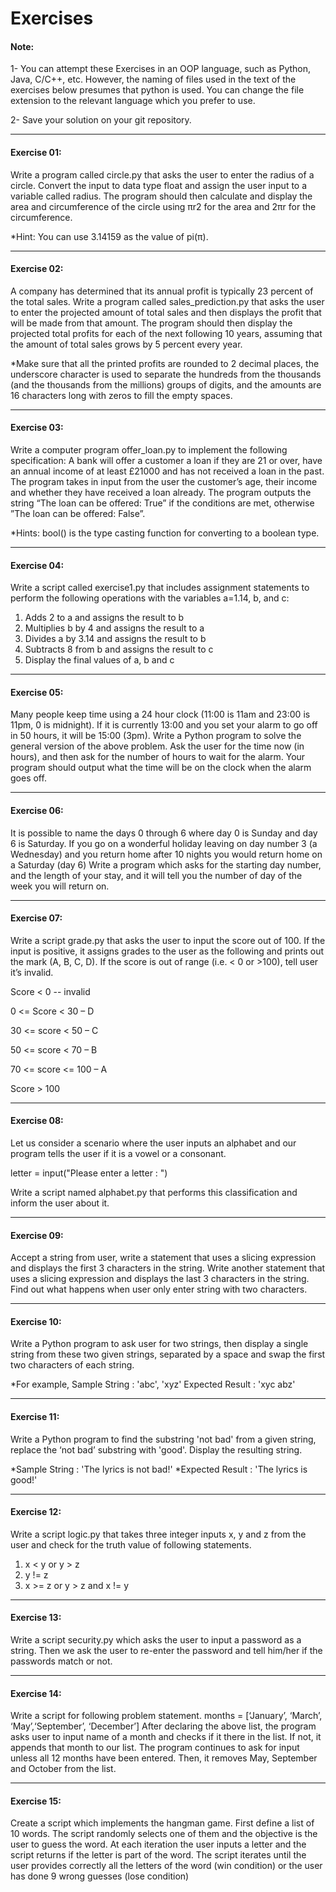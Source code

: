 # Exercises

#### Note: 

1- You can attempt these Exercises in an OOP language, such as Python, Java, C/C++, etc. However, the naming of files used in the text of the exercises below presumes that python is used. You can change the file extension to the relevant language which you prefer to use.

2- Save your solution on your git repository.

------------
 
#### Exercise 01: 
Write a program called circle.py that asks the user to enter the radius of a circle. Convert the input to data type float and assign the user input to a variable called radius. The program should then calculate and display the area and circumference of the circle using πr2 for the area and 2πr for the circumference.

*Hint: You can use 3.14159 as the value of pi(π).

------------
#### Exercise 02: 
A company has determined that its annual profit is typically 23 percent of the total sales. Write a program called sales_prediction.py that asks the user to enter the projected amount of total sales and then displays the profit that will be made from that amount. The program should then display the projected total profits for each of the next following 10 years, assuming that the amount of total sales grows by 5 percent every year.

*Make sure that all the printed profits are rounded to 2 decimal places, the underscore character is used to separate the hundreds from the thousands (and the thousands from the millions) groups of digits, and the amounts are 16 characters long with zeros to fill the empty spaces.

------------
#### Exercise 03: 
Write a computer program offer_loan.py to implement the following specification: A bank will offer a customer a loan if they are 21 or over, have an annual income of at least £21000 and has not received a loan in the past. The program takes in input from the user the customer’s age, their income and whether they have received a loan already. The program outputs the string “The loan can be offered: True” if the conditions are met, otherwise ”The loan can be offered: False”.

*Hints: bool() is the type casting function for converting to a boolean type.

------------
#### Exercise 04:
Write a script called exercise1.py that includes assignment statements to perform the following operations with the variables a=1.14, b, and c:
1.	Adds 2 to a and assigns the result to b
2.	Multiplies b by 4 and assigns the result to a
3.	Divides a by 3.14 and assigns the result to b
4.	Subtracts 8 from b and assigns the result to c
5.	Display the final values of a, b and c

------------
#### Exercise 05:
Many people keep time using a 24 hour clock (11:00 is 11am and 23:00 is 11pm, 0 is midnight). If it is currently 13:00 and you set your alarm to go off in 50 hours, it will be 15:00 (3pm). Write a Python program to solve the general version of the above problem. Ask the user for the time now (in hours), and then ask for the number of hours to wait for the alarm. Your program should output what the time will be on the clock when the alarm goes off.

------------
#### Exercise 06:
It is possible to name the days 0 through 6 where day 0 is Sunday and day 6 is Saturday. If you go on a wonderful holiday leaving on day number 3 (a Wednesday) and you return home after 10 nights you would return home on a Saturday (day 6) Write a program which asks for the starting day number, and the length of your stay, and it will tell you the number of day of the week you will return on. 

------------
#### Exercise 07:
Write a script grade.py that asks the user to input the score out of 100. If the input is positive, it assigns grades to the user as the following and prints out the mark (A, B, C, D). If the score is out of range (i.e. < 0 or >100), tell user it’s invalid.

Score < 0	-- invalid

0 <= Score < 30	– D

30 <= score < 50	– C

50 <= score < 70	– B

70 <= score <= 100	– A

Score > 100

------------
#### Exercise 08:
Let us consider a scenario where the user inputs an alphabet and our program tells the user if it is a vowel or a consonant.

letter = input("Please enter a letter : ")

Write a script named alphabet.py that performs this classification and inform the user about it.

------------
#### Exercise 09:

Accept a string from user, write a statement that uses a slicing expression and displays the first 3 characters in the string. Write another statement that uses a slicing expression and displays the last 3 characters in the string. Find out what happens when user only enter string with two characters.

------------
#### Exercise 10:

Write a Python program to ask user for two strings, then display a single string from these two given strings, separated by a space and swap the first two characters of each string. 

*For example,
Sample String : 'abc', 'xyz' 
Expected Result : 'xyc abz'

------------
#### Exercise 11:

Write a Python program to find the substring 'not bad' from a given string, replace the ‘not bad’ substring with 'good'. Display the resulting string.

*Sample String : 'The lyrics is not bad!' 
*Expected Result : 'The lyrics is good!'

------------
#### Exercise 12:

Write a script logic.py that takes three integer inputs x, y and z from the user and check for the truth value of following statements.
1.	x < y or y > z
2.	y != z
3.	x >= z or y > z and x != y


------------
#### Exercise 13:

Write a script security.py which asks the user to input a password as a string. Then we ask the user to re-enter the password and tell him/her if the passwords match or not.

------------
#### Exercise 14:

Write a script for following problem statement.
months = [‘January’, ‘March’, ‘May’,‘September’, ‘December’]
After declaring the above list, the program asks user to input name of a month and checks if it there in the list. If not, it appends that month to our list. The program continues to ask for input unless all 12 months have been entered. Then, it removes May, September and October from the list.

------------
#### Exercise 15:

Create a script which implements the hangman game. First define a list of 10 words. The script randomly selects one of them and the objective is the user to guess the word. At each iteration the user inputs a letter and the script returns if the letter is part of the word. The script iterates until the user provides correctly all the letters of the word (win condition) or the user has done 9 wrong guesses (lose condition)



